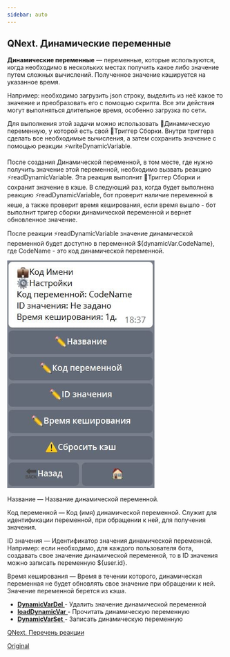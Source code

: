 ```yaml
---
sidebar: auto
---
```


## QNext. Динамические переменные

**Динамические переменные** — переменные, которые используются, когда необходимо в нескольких местах получить какое либо значение путем сложных вычислений. Полученное значение кэшируется на указанное время.

Например: необходимо загрузить json строку, выделить из неё какое то значение и преобразовать его с помощью скрипта. Все эти действия могут выполняться длительное время, особенно загрузка по сети. 



Для выполнения этой задачи можно использовать 💼Динамическую переменную, у которой есть свой 🔗Триггер Сборки. Внутри триггера сделать все необходимые вычисления, а затем сохранить значение с помощью реакции ⚡️writeDynamicVariable. 



После создания Динамической переменной, в том месте, где нужно получить значение этой переменной, необходимо вызвать реакцию ⚡️readDynamicVariable. Эта реакция выполнит 🔗Триггер Сборки и сохранит значение в кэше. В следующий раз, когда будет выполнена реакцию ⚡️readDynamicVariable, бот проверит наличие переменной в кеше, а также проверит время кеширования, если время вышло - бот выполнит тригер сборки динамической переменной и вернет обновленное значение.



После реакции ⚡️readDynamicVariable значение динамической переменной будет доступно в переменной ${dynamicVar.CodeName}, где CodeName - это код динамической переменной.

![](./1.png)



Название — Название динамической переменной.



Код переменной — Код (имя) динамической переменной. Служит для идентификации переменной, при обращении к ней, для получения значения.



ID значения — Идентификатор значения динамической переменной. Например: если необходимо, для каждого пользователя бота, создавать свое значение динамической переменной, то в ID значения можно записать переменную ${user.id}.



Время кеширования — Время в течении которого, динамическая переменная не будет обновлять свое значение при обращении к ней. Значение переменной берется из кэша.


 * [**DynamicVarDel** ](/docs-test/ph/reactions/cleardynamicvariable)- Удалить значение динамической переменной
 * [**loadDynamicVar** ](/docs-test/ph/reactions/readdynamicvariable)- Прочитать динамическую переменную
 * [**DynamicVarSet** ](/docs-test/ph/reactions/writedynamicvariable)- Записать динамическую переменную



[QNext. Перечень реакции](/docs-test/ph/reactions)

[Original](https://telegra.ph/QNext-admin-reaction-DynamicVariable-05-01)